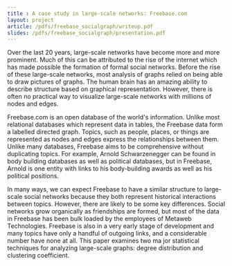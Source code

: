 ```yaml
---
title : A case study in large-scale networks: Freebase.com
layout: project
article: /pdfs/freebase_socialgraph/writeup.pdf 
slides: /pdfs/freebase_socialgraph/presentation.pdf
---
```


Over the last 20 years, large-scale networks have become more and more prominent. Much of this can be attributed to the rise of the internet which has made possible the formation of formal social networks. Before the rise of these large-scale networks, most analysis of graphs relied on being able to draw pictures of graphs. The human brain has an amazing ability to describe structure based on graphical representation. However, there is often no practical way to visualize large-scale networks with millions of nodes and edges.

Freebase.com is an open database of the world's information. Unlike most relational databases which represent data in tables, the Freebase data form a labelled directed graph. Topics, such as people, places, or things are represented as nodes and edges express the relationships between them. Unlike many databases, Freebase aims to be comprehensive without duplicating topics. For example, Arnold Schwarzenegger can be found in body building databases as well as political databases, but in Freebase, Arnold is one entity with links to his body-building awards as well as his political positions.

In many ways, we can expect Freebase to have a similar structure to large-scale social networks because they both represent historical interactions between topics. However, there are likely to be some key differences. Social networks grow organically as friendships are formed, but most of the data in Freebase has been bulk loaded by the employees of Metaweb Technologies. Freebase is also in a very early stage of development and many topics have only a handful of outgoing links, and a considerable number have none at all. This paper examines two ma jor statistical techniques for analyzing large-scale graphs: degree distribution and clustering coefficient.